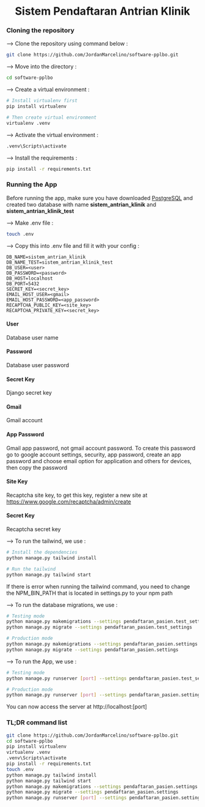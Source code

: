 <div align="center">

# Sistem Pendaftaran Antrian Klinik

</div>

### Cloning the repository

--> Clone the repository using command below :

```bash
git clone https://github.com/JordanMarcelino/software-pplbo.git
```

--> Move into the directory :

```bash
cd software-pplbo
```

--> Create a virtual environment :

```bash
# Install virtualenv first
pip install virtualenv

# Then create virtual environment
virtualenv .venv
```

--> Activate the virtual environment :

```bash
.venv\Scripts\activate
```

--> Install the requirements :

```bash
pip install -r requirements.txt
```

### Running the App

Before running the app, make sure you have downloaded <a href='https://www.postgresql.org/'>PostgreSQL</a> and created two database with name <b>sistem_antrian_klinik</b> and <b>sistem_antrian_klinik_test</b>
</br>

--> Make .env file :

```bash
touch .env
```

--> Copy this into .env file and fill it with your config :

```
DB_NAME=sistem_antrian_klinik
DB_NAME_TEST=sistem_antrian_klinik_test
DB_USER=<user>
DB_PASSWORD=<password>
DB_HOST=localhost
DB_PORT=5432
SECRET_KEY=<secret_key>
EMAIL_HOST_USER=<gmail>
EMAIL_HOST_PASSWORD=<app_password>
RECAPTCHA_PUBLIC_KEY=<site_key>
RECAPTCHA_PRIVATE_KEY=<secret_key>
```

#### User

Database user name

#### Password

Database user password

#### Secret Key

Django secret key

#### Gmail

Gmail account

#### App Password

Gmail app password, not gmail account password. To create this password go to google account settings, security, app password, create an app password and choose email option for application and others for devices, then copy the password

#### Site Key

Recaptcha site key, to get this key, register a new site at https://www.google.com/recaptcha/admin/create

#### Secret Key

Recaptcha secret key

--> To run the tailwind, we use :

```bash
# Install the dependencies
python manage.py tailwind install

# Run the tailwind
python manage.py tailwind start
```

If there is error when running the tailwind command, you need to change the NPM_BIN_PATH that is located in settings.py to your npm path

--> To run the database migrations, we use :

```bash
# Testing mode
python manage.py makemigrations --settings pendaftaran_pasien.test_settings
python manage.py migrate --settings pendaftaran_pasien.test_settings

# Production mode
python manage.py makemigrations --settings pendaftaran_pasien.settings
python manage.py migrate --settings pendaftaran_pasien.settings
```

--> To run the App, we use :

```bash
# Testing mode
python manage.py runserver [port] --settings pendaftaran_pasien.test_settings

# Production mode
python manage.py runserver [port] --settings pendaftaran_pasien.settings
```

You can now access the server at http://localhost:[port]

### TL;DR command list

```bash
git clone https://github.com/JordanMarcelino/software-pplbo.git
cd software-pplbo
pip install virtualenv
virtualenv .venv
.venv\Scripts\activate
pip install -r requirements.txt
touch .env
python manage.py tailwind install
python manage.py tailwind start
python manage.py makemigrations --settings pendaftaran_pasien.settings
python manage.py migrate --settings pendaftaran_pasien.settings
python manage.py runserver [port] --settings pendaftaran_pasien.settings
```
